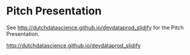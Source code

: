 # Pitch Presentation

See http://dutchdatascience.github.io/devdataprod_slidify for the Pitch Presentation.

http://dutchdatascience.github.io/devdataprod_slidify
